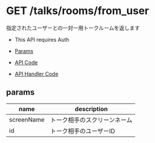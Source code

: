 # GET /talks/rooms/from_user

指定されたユーザーとの一対一用トークルームを返します

- This API requires Auth

- [Params](#params)
- [API Code](/src/endpoints/talks/rooms/from_user.js)
- [API Handler Code](/src/handlers/web/talks/rooms/from_user.js)

## params


name|description
---|---
screenName|トーク相手のスクリーンネーム
id|トーク相手のユーザーID
